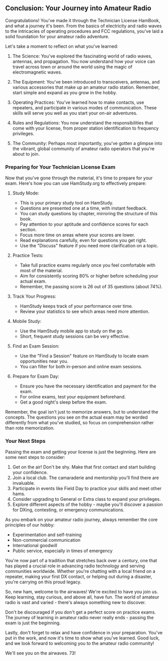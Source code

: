 
## Conclusion: Your Journey into Amateur Radio

Congratulations! You've made it through the Technician License HamBook, and what a journey it's been. From the basics of electricity and radio waves to the intricacies of operating procedures and FCC regulations, you've laid a solid foundation for your amateur radio adventure.

Let's take a moment to reflect on what you've learned:

1. The Science: You've explored the fascinating world of radio waves, antennas, and propagation. You now understand how your voice can travel across town or around the world using the magic of electromagnetic waves.

2. The Equipment: You've been introduced to transceivers, antennas, and various accessories that make up an amateur radio station. Remember, start simple and expand as you grow in the hobby.

3. Operating Practices: You've learned how to make contacts, use repeaters, and participate in various modes of communication. These skills will serve you well as you start your on-air adventures.

4. Rules and Regulations: You now understand the responsibilities that come with your license, from proper station identification to frequency privileges.

5. The Community: Perhaps most importantly, you've gotten a glimpse into the vibrant, global community of amateur radio operators that you're about to join.

### Preparing for Your Technician License Exam

Now that you've gone through the material, it's time to prepare for your exam. Here's how you can use HamStudy.org to effectively prepare:

1. Study Mode:
   - This is your primary study tool on HamStudy.
   - Questions are presented one at a time, with instant feedback.
   - You can study questions by chapter, mirroring the structure of this book.
   - Pay attention to your aptitude and confidence scores for each section.
   - Focus more time on areas where your scores are lower.
   - Read explanations carefully, even for questions you get right.
   - Use the "Discuss" feature if you need more clarification on a topic.

2. Practice Tests:
   - Take full practice exams regularly once you feel comfortable with most of the material.
   - Aim for consistently scoring 80% or higher before scheduling your actual exam.
   - Remember, the passing score is 26 out of 35 questions (about 74%).

3. Track Your Progress:
   - HamStudy keeps track of your performance over time.
   - Review your statistics to see which areas need more attention.

4. Mobile Study:
   - Use the HamStudy mobile app to study on the go.
   - Short, frequent study sessions can be very effective.

5. Find an Exam Session:
   - Use the "Find a Session" feature on HamStudy to locate exam opportunities near you.
   - You can filter for both in-person and online exam sessions.

6. Prepare for Exam Day:
   - Ensure you have the necessary identification and payment for the exam.
   - For online exams, test your equipment beforehand.
   - Get a good night's sleep before the exam.

Remember, the goal isn't just to memorize answers, but to understand the concepts. The questions you see on the actual exam may be worded differently from what you've studied, so focus on comprehension rather than rote memorization.

### Your Next Steps

Passing the exam and getting your license is just the beginning. Here are some next steps to consider:

1. Get on the air! Don't be shy. Make that first contact and start building your confidence.
2. Join a local club. The camaraderie and mentorship you'll find there are invaluable.
3. Participate in events like Field Day to practice your skills and meet other hams.
4. Consider upgrading to General or Extra class to expand your privileges.
5. Explore different aspects of the hobby - maybe you'll discover a passion for DXing, contesting, or emergency communications.

As you embark on your amateur radio journey, always remember the core principles of our hobby:

- Experimentation and self-training
- Non-commercial communication
- International goodwill
- Public service, especially in times of emergency

You're now part of a tradition that stretches back over a century, one that has played a crucial role in advancing radio technology and serving communities worldwide. Whether you're chatting with a local friend on a repeater, making your first DX contact, or helping out during a disaster, you're carrying on this proud legacy.

So, new ham, welcome to the airwaves! We're excited to have you join us. Keep learning, stay curious, and above all, have fun. The world of amateur radio is vast and varied - there's always something new to discover.

Don't be discouraged if you don't get a perfect score on practice exams. The journey of learning in amateur radio never really ends - passing the exam is just the beginning.

Lastly, don't forget to relax and have confidence in your preparation. You've put in the work, and now it's time to show what you've learned. Good luck, and we look forward to welcoming you to the amateur radio community!

We'll see you on the airwaves. 73!
